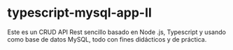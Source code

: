 # typescript-mysql-app-II

Este es un CRUD API Rest sencillo basado en Node .js, Typescript y usando como base 
de datos MySQL, todo con fines didácticos y de práctica.
